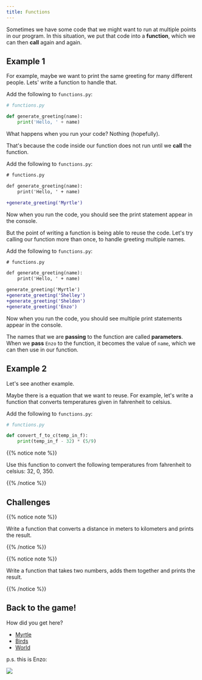 ```yaml
---
title: Functions
---
```


Sometimes we have some code that we might want to run at multiple points in our program.
In this situation, we put that code into a **function**, which we can then **call** again and again.

## Example 1

For example, maybe we want to print the same greeting for many different people.
Lets' write a function to handle that.

Add the following to `functions.py`:

```python
# functions.py

def generate_greeting(name):
    print('Hello, ' + name)
```

What happens when you run your code?
Nothing (hopefully).

That's because the code inside our function does not run until we **call** the function.

Add the following to `functions.py`:

```diff
# functions.py

def generate_greeting(name):
    print('Hello, ' + name)

+generate_greeting('Myrtle')
```

Now when you run the code, you should see the print statement appear in the console.

But the point of writing a function is being able to reuse the code.
Let's try calling our function more than once, to handle greeting multiple names.

Add the following to `functions.py`:

```diff
# functions.py

def generate_greeting(name):
    print('Hello, ' + name)

generate_greeting('Myrtle')
+generate_greeting('Shelley')
+generate_greeting('Sheldon')
+generate_greeting('Enzo')
```

Now when you run the code, you should see multiple print statements appear in the console.

The names that we are **passing** to the function are called **parameters**.
When we **pass** `Enzo` to the function, it becomes the value of `name`, which we can then use in our function.

## Example 2

Let's see another example.

Maybe there is a equation that we want to reuse.
For example, let's write a function that converts temperatures given in fahrenheit to celsius.

Add the following to `functions.py`:

```python
# functions.py

def convert_f_to_c(temp_in_f):
    print(temp_in_f - 32) * (5/9)
```

{{% notice note %}}

Use this function to convert the following temperatures from fahrenheit to celsius: 32, 0, 350.

{{% /notice %}}

## Challenges

{{% notice note %}}

Write a function that converts a distance in meters to kilometers and prints the result.

{{% /notice %}}

{{% notice note %}}

Write a function that takes two numbers, adds them together and prints the result.

{{% /notice %}}

## Back to the game!

How did you get here?

-   [Myrtle](../../myrtle/3_myrtle_spins)
-   [Birds](../../birds/2_checkpoint_a)
-   [World](../../world/3_creating_obstacles_but_better)

p.s. this is Enzo:

![](../../images/enzo.jpg)
